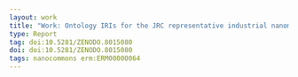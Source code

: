 ```yaml
---
layout: work
title: "Work: Ontology IRIs for the JRC representative industrial nanomaterials"
type: Report
tag: doi:10.5281/ZENODO.8015080
doi: doi:10.5281/ZENODO.8015080
tags: nanocommons erm:ERM00000064
---
```

